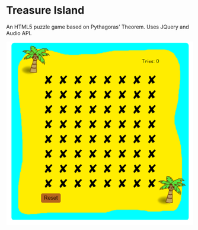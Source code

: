 # Treasure Island

An HTML5 puzzle game based on Pythagoras' Theorem. Uses JQuery and Audio API.

<img src="https://github.com/Robin-Andrews/treasure-island/blob/master/treasure_island.PNG" alt="Treasure Island Game">
